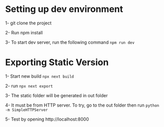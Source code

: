 # Setting up dev environment

1- git clone the project

2- Run npm install

3- To start dev server, run the following command
`npm run dev`

# Exporting Static Version

1- Start new build `npx next build` 

2- run `npx next export`

3- The static folder will be generated in out folder

4- It must be from HTTP server. To try, go to the out folder then run
`python -m SimpleHTTPServer`

5- Test by opening http://localhost:8000 
